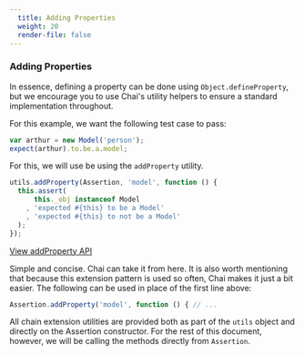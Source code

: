 ```yaml
---
  title: Adding Properties
  weight: 20
  render-file: false
---
```


### Adding Properties

In essence, defining a property can be done using `Object.defineProperty`,
but we encourage you to use Chai's utility helpers to ensure a standard
implementation throughout. 

For this example, we want the following test case to pass:

```javascript
var arthur = new Model('person');
expect(arthur).to.be.a.model;
```

For this, we will use be using the `addProperty` utility.

```javascript
utils.addProperty(Assertion, 'model', function () {
  this.assert(
      this._obj instanceof Model
    , 'expected #{this} to be a Model'
    , 'expected #{this} to not be a Model'
  );
});
```

<a href="/api/plugins/#addProperty-section" class="clean-button">View addProperty API</a>

Simple and concise. Chai can take it from here. It is also worth mentioning that
because this extension pattern is used so often, Chai makes it just a bit easier.
The following can be used in place of the first line above:

```javascript
Assertion.addProperty('model', function () { // ...
```

All chain extension utilities are provided both as part of the `utils` object
and directly on the Assertion constructor. For the rest of this document, however,
we will be calling the methods directly from `Assertion`.
